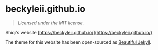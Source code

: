 # beckyleii.github.io

> *Licensed under the MIT license.*

Shiqi's website [https://beckyleii.github.io/](https://beckyleii.github.io/)

The theme for this website has been open-sourced as [Beautiful Jekyll](https://deanattali.com/beautiful-jekyll/).
